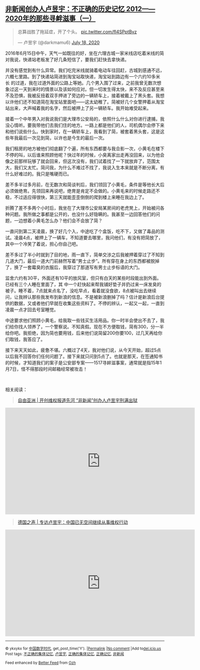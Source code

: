 <!--1595122746000-->
[非新闻创办人卢昱宇：不正确的历史记忆  2012——2020年的那些寻衅滋事（一）](https://chinadigitaltimes.net/chinese/2020/07/%e9%9d%9e%e6%96%b0%e9%97%bb%e5%88%9b%e5%8a%9e%e4%ba%ba%e5%8d%a2%e6%98%b1%e5%ae%87%ef%bc%9a%e4%b8%8d%e6%ad%a3%e7%a1%ae%e7%9a%84%e5%8e%86%e5%8f%b2%e8%ae%b0%e5%bf%86-2012-2020%e5%b9%b4/)
------

<blockquote class="twitter-tweet" data-width="550" data-dnt="true"><p lang="zh" dir="ltr">总算战胜了拖延症，开了个头。 <a href="https://t.co/fI4SPptBvz">pic.twitter.com/fI4SPptBvz</a></p><p>&mdash; 卢昱宇 (@darkmamu6) <a href="https://twitter.com/darkmamu6/status/1284333762684153856?ref_src=twsrc%5Etfw">July 18, 2020</a></p></blockquote><p><script async src="https://platform.twitter.com/widgets.js" charset="utf-8"></script></p><p>2016年6月15日中午，天气一如既往的好，坐在六理古城一家米线店吃着米线的简对我说，快递站老板发了好几条短信了，要我们赶快去拿快递。</p><p>并没有感觉到有什么异常。我们吃完米线就骑着电动车往回赶，古城到感通不远，六概七里路。到了快递站简进到淘宝站取快递，淘宝站到路边有一个六约10多米长 的过道，我在过道外面的公路上等她。几个男入围了过来，之前我曾无数次想象过这一天到来时的情景以及该如何应对。但一切发生得太快，来不及反应甚至来不及恐惧，我被反扭着双手押进了旁边的一辆轿车上，接着被戴上了黑头套。我想以许他们还不知道简在淘宝站里面吧——这太幼稚了。简被好几个女警押着从淘宝站出来，大声喊着我的名字，然后被押上了另一辆轿车。我开始难受起来。</p><p>接着一个中年男入对我说我们是大理市公安局的，依照什么什么对你进行逮捕，我没心情听。要我带他们去我们住的地方。一路上都是他们的人，司机偶尔会停下来和他们说些什么。快到家时，在一辆轿车上，我看到了简，被套着黑头套，这是这些年我最后一次见到简，以许也是今生的最后一次。</p><p>我们租房的地方被他们彻底翻了个遍，所有东西都要与我合影一次，小黄毛在楼下不停的叫，以后谁来照顾他呢？快过年的时候，小臭离家出走再没回来，以为他会像之前那样玩够了就会回来，但这次没有，我们试着找了一下就放弃了，范围太大，我们又太忙。简问我，为什么不难过不找了，我说入生本来就是不断分离，有什么好难过的。我只是嘴硬而已。</p><p>差不多半过多月前，在无数次和简谈判后，我们领回了小黄毛，条件是等他长大后必须做绝育。先领回来再说吧，绝育是肯定不会做的。小黄毛来的时候走路还不稳，不过适应得很快，第三天就能歪歪倒倒的爬到楼上来睡在我边上了。</p><p>折腾了差不多两个小时后，我坐在了大理市公安局某房间的老虎凳上，开始被问各种问题。我所做之事都是公开的，也没什么好隐瞒的。我甚至一边回答他们的问题，一边想着小黄毛怎么办？他们会不会放了简？</p><p>一直问到第二天凌晨，换了好几个入，中途吃了个盒饭，吃不下，又做了毒品的测试。凌晨4点，被押上了一辆车，不知道要去哪里，我问他们，有没有把简放了， 其中一个冷笑了着说，担心你自己吧。</p><p>差不多过了半小时就到了目的地，雨一直下，简单交涉之后我被押着穿过了不知到几道大门，最后一道大门前赫然写着“男士止步”。所有穿在身上的东西都被脱掉了，换了一套霉臭的衣服后，我穿过了那道写有男士止步标语的大门。</p><p>监舍六约有30平，外面还有10平的放风室，但只有白天的某些时段能出到外面。已经有三个人睡在里面了，其 中一个赶快起来帮我铺好垫子并扔过来一床发臭的被子。睡不着，7点就来点名了，没吃早点，看着就没食欲，8点被叫出去继续问，让我辨认那些我发布到新浪的信息。不是被新浪删掉了吗？估计是新浪后台提供的数据，又或者他们早就在收集这些资料了。不停的辨认，一起又一起，一直到凌晨一点才回去号室睡觉。</p><p>中途要求他们照顾小黄毛，给我取一些钱买生活用品。你一时半会使出不去了，我们给你找人领养了，一个警察说。不知真假。现在不方便取钱，简有300，分一半给你吧。我拒绝，因为简也要用钱，后来他们说简留200你要100，过几天再给你们取钱，我答应了。</p><p>接下来天天如此，疲惫不堪。六概过了4天，我对他们说，从今天开始，超过5点以后我不回答你们任何问题了。接下来就只问到5点了。也就是那天，在签通知书的时候，才知道我们的案子是公安部专案——1517寻衅滋事案，通常就是指15年1月7日，怪不得那段时间邮箱经常被攻击！</p><p>&nbsp;</p><p>相关阅读：</p><blockquote class="wp-embedded-content" data-secret="8K4Yp5Zlqe"><p><a href="https://chinadigitaltimes.net/chinese/2020/06/%e8%87%aa%e7%94%b1%e4%ba%9a%e6%b4%b2-%e5%bc%80%e5%88%9b%e7%bb%b4%e6%9d%83%e6%8a%a5%e9%81%93%e5%85%88%e6%b2%b3-%e9%9d%9e%e6%96%b0%e9%97%bb%e5%88%9b%e5%8a%9e%e4%ba%ba%e5%8d%a2/">自由亚洲 | 开创维权报道先河 “非新闻”创办人卢昱宇刑满出狱</a></p></blockquote><p><iframe class="wp-embedded-content" sandbox="allow-scripts" security="restricted" title="《自由亚洲 | 开创维权报道先河 “非新闻”创办人卢昱宇刑满出狱》—中国数字时代" src="https://chinadigitaltimes.net/chinese/2020/06/%e8%87%aa%e7%94%b1%e4%ba%9a%e6%b4%b2-%e5%bc%80%e5%88%9b%e7%bb%b4%e6%9d%83%e6%8a%a5%e9%81%93%e5%85%88%e6%b2%b3-%e9%9d%9e%e6%96%b0%e9%97%bb%e5%88%9b%e5%8a%9e%e4%ba%ba%e5%8d%a2/embed/#?secret=8K4Yp5Zlqe" data-secret="8K4Yp5Zlqe" width="600" height="338" frameborder="0" marginwidth="0" marginheight="0" scrolling="no"></iframe></p><blockquote class="wp-embedded-content" data-secret="cNOB3eQxPW"><p><a href="https://chinadigitaltimes.net/chinese/2020/07/%e5%be%b7%e5%9b%bd%e4%b9%8b%e5%a3%b0-%e4%b8%93%e8%ae%bf%e5%8d%a2%e6%98%b1%e5%ae%87%ef%bc%9a%e4%b8%ad%e5%9b%bd%e5%b7%b2%e6%97%a0%e7%a9%ba%e9%97%b4%e7%bb%a7%e7%bb%ad%e4%bb%8e%e4%ba%8b%e7%bb%b4/">德国之声 | 专访卢昱宇：中国已无空间继续从事维权行动</a></p></blockquote><p><iframe class="wp-embedded-content" sandbox="allow-scripts" security="restricted" title="《德国之声 | 专访卢昱宇：中国已无空间继续从事维权行动》—中国数字时代" src="https://chinadigitaltimes.net/chinese/2020/07/%e5%be%b7%e5%9b%bd%e4%b9%8b%e5%a3%b0-%e4%b8%93%e8%ae%bf%e5%8d%a2%e6%98%b1%e5%ae%87%ef%bc%9a%e4%b8%ad%e5%9b%bd%e5%b7%b2%e6%97%a0%e7%a9%ba%e9%97%b4%e7%bb%a7%e7%bb%ad%e4%bb%8e%e4%ba%8b%e7%bb%b4/embed/#?secret=cNOB3eQxPW" data-secret="cNOB3eQxPW" width="600" height="338" frameborder="0" marginwidth="0" marginheight="0" scrolling="no"></iframe></p><hr /><p><small>&copy; ykxykx for <a href="https://chinadigitaltimes.net/chinese">中国数字时代</a>, get_post_time('Y'). |<a href="https://chinadigitaltimes.net/chinese/2020/07/%e9%9d%9e%e6%96%b0%e9%97%bb%e5%88%9b%e5%8a%9e%e4%ba%ba%e5%8d%a2%e6%98%b1%e5%ae%87%ef%bc%9a%e4%b8%8d%e6%ad%a3%e7%a1%ae%e7%9a%84%e5%8e%86%e5%8f%b2%e8%ae%b0%e5%bf%86-2012-2020%e5%b9%b4/">Permalink</a> |<a href="https://chinadigitaltimes.net/chinese/2020/07/%e9%9d%9e%e6%96%b0%e9%97%bb%e5%88%9b%e5%8a%9e%e4%ba%ba%e5%8d%a2%e6%98%b1%e5%ae%87%ef%bc%9a%e4%b8%8d%e6%ad%a3%e7%a1%ae%e7%9a%84%e5%8e%86%e5%8f%b2%e8%ae%b0%e5%bf%86-2012-2020%e5%b9%b4/#comments">No comment</a> |Add to<a href="http://del.icio.us/post?url=https://chinadigitaltimes.net/chinese/2020/07/%e9%9d%9e%e6%96%b0%e9%97%bb%e5%88%9b%e5%8a%9e%e4%ba%ba%e5%8d%a2%e6%98%b1%e5%ae%87%ef%bc%9a%e4%b8%8d%e6%ad%a3%e7%a1%ae%e7%9a%84%e5%8e%86%e5%8f%b2%e8%ae%b0%e5%bf%86-2012-2020%e5%b9%b4/&amp;title=非新闻创办人卢昱宇：不正确的历史记忆  2012——2020年的那些寻衅滋事（一）">del.icio.us</a><br/>Post tags: <a href="https://chinadigitaltimes.net/chinese/tag/%e4%b8%8d%e6%ad%a3%e7%a1%ae%e7%9a%84%e9%9b%86%e4%bd%93%e8%ae%b0%e5%bf%86/" rel="tag">不正确的集体记忆</a>, <a href="https://chinadigitaltimes.net/chinese/tag/%e5%8d%a2%e6%98%b1%e5%ae%87/" rel="tag">卢昱宇</a>, <a href="https://chinadigitaltimes.net/chinese/tag/%e6%ad%a3%e7%a1%ae%e7%9a%84%e9%9b%86%e4%bd%93%e8%ae%b0%e5%bf%86/" rel="tag">正确的集体记忆</a>, <a href="https://chinadigitaltimes.net/chinese/tag/%e6%ad%a3%e7%a1%ae%e8%ae%b0%e5%bf%86/" rel="tag">正确记忆</a>, <a href="https://chinadigitaltimes.net/chinese/tag/%e9%9d%9e%e6%96%b0%e9%97%bb/" rel="tag">非新闻</a><br/></small></p><p><small>Feed enhanced by <a href='http://planetozh.com/blog/my-projects/wordpress-plugin-better-feed-rss/'>Better Feed</a> from  <a href='http://planetozh.com/blog/'>Ozh</a></small></p>

